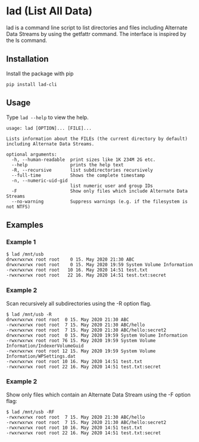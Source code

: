 # lad (List All Data)
lad is a command line script to list directories and files including Alternate Data Streams by using the getfattr command.
The interface is inspired by the ls command.


## Installation

Install the package with pip

    pip install lad-cli

## Usage
Type ```lad --help``` to view the help.

```
usage: lad [OPTION]... [FILE]...

Lists information about the FILEs (the current directory by default) including Alternate Data Streams.

optional arguments:
  -h, --human-readable  print sizes like 1K 234M 2G etc.
  --help                prints the help text
  -R, --recursive       list subdirectories recursively
  --full-time           Shows the complete timestamp
  -n, --numeric-uid-gid
                        list numeric user and group IDs
  -F                    Show only files which include Alternate Data Streams
  --no-warning          Suppress warnings (e.g. if the filesystem is not NTFS)
```

## Examples

### Example 1

```
$ lad /mnt/usb
drwxrwxrwx root root    0 15. May 2020 21:30 ABC
drwxrwxrwx root root    0 15. May 2020 19:59 System Volume Information
-rwxrwxrwx root root   10 16. May 2020 14:51 test.txt
-rwxrwxrwx root root   22 16. May 2020 14:51 test.txt:secret
```

### Example 2
Scan recursively all subdirectories using the -R option flag.
```
$ lad /mnt/usb -R
drwxrwxrwx root root  0 15. May 2020 21:30 ABC
-rwxrwxrwx root root  7 15. May 2020 21:30 ABC/hello
-rwxrwxrwx root root  7 15. May 2020 21:30 ABC/hello:secret2
drwxrwxrwx root root  0 15. May 2020 19:59 System Volume Information
-rwxrwxrwx root root 76 15. May 2020 19:59 System Volume Information/IndexerVolumeGuid
-rwxrwxrwx root root 12 15. May 2020 19:59 System Volume Information/WPSettings.dat
-rwxrwxrwx root root 10 16. May 2020 14:51 test.txt
-rwxrwxrwx root root 22 16. May 2020 14:51 test.txt:secret
```

### Example 2
Show only files which contain an Alternate Data Stream using the -F option flag:
```
$ lad /mnt/usb -RF
-rwxrwxrwx root root  7 15. May 2020 21:30 ABC/hello
-rwxrwxrwx root root  7 15. May 2020 21:30 ABC/hello:secret2
-rwxrwxrwx root root 10 16. May 2020 14:51 test.txt
-rwxrwxrwx root root 22 16. May 2020 14:51 test.txt:secret
```

